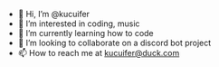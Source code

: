 - 👋 Hi, I’m @kucuifer
- 👀 I’m interested in coding, music
- 🌱 I’m currently learning how to code 
- 💞️ I’m looking to collaborate on a discord bot project
- 📫 How to reach me at kucuifer@duck.com
<!---
Lucifer-senpai/Lucifer-senpai is a ✨ special ✨ repository because its `README.md` (this file) appears on your GitHub profile.
You can click the Preview link to take a look at your changes.
--->
